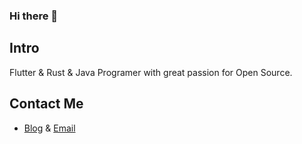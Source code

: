 ### Hi there 👋

## Intro

 Flutter & Rust & Java Programer with great passion for Open Source.

## Contact Me

- [Blog](https://zacksleo.github.io/) & [Email](zacksleo@gmail.com)
